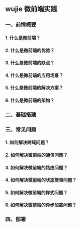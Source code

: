## wujie 微前端实践

### 一、前情概要

#### 1. 什么是微前端？

#### 2. 什么是微前端的优势？

#### 3. 什么是微前端的缺点？

#### 4. 什么是微前端的应用场景？

#### 5. 什么是微前端的解决方案？

#### 6. 什么是微前端的架构？

### 二、基础搭建

### 三、常见问题

#### 1. 如何解决跨域问题？

#### 2. 如何解决微前端的通信问题？

#### 3. 如何解决微前端的路由问题？

#### 4. 如何解决微前端的状态管理问题？

#### 5. 如何解决微前端的样式问题？

#### 6. 如何解决微前端的异步加载问题？

### 四、部署
